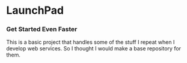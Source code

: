 # LaunchPad

### Get Started Even Faster

This is a basic project that handles some of the stuff I repeat when I develop web services.
So I thought I would make a base repository for them.


